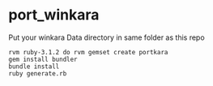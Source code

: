 # port_winkara

Put your winkara Data directory in same folder as this repo

```
rvm ruby-3.1.2 do rvm gemset create portkara
gem install bundler
bundle install
ruby generate.rb
```